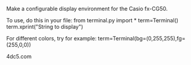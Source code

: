 Make a configurable display environment for the Casio fx-CG50.

To use, do this in your file:
from terminal.py import *
term=Terminal()
term.xprint("String to display")

For different colors, try for example:
term=Terminal(bg=(0,255,255),fg=(255,0,0))

4dc5.com
